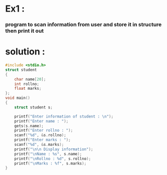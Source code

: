# Ex1 :
### program to scan information from user and store it in structure then print it out
# solution :
```c
#include <stdio.h>
struct student
{
    char name[20];
    int rollno;
    float marks;
};
void main()
{
    struct student s;

    printf("Enter information of student : \n");
    printf("Enter name : ");
    gets(s.name);
    printf("Enter rollno : ");
    scanf("%d", &s.rollno);
    printf("Enter marks : ");
    scanf("%d", &s.marks);
    printf("\n\n Display information");
    printf("\nName : %s", s.name);
    printf("\nRollno : %d", s.rollno);
    printf("\nMarks : %f", s.marks);
}

```